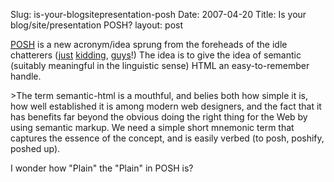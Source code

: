 Slug: is-your-blogsitepresentation-posh
Date: 2007-04-20
Title: Is your blog/site/presentation POSH?
layout: post

<abbr title="Plain Old Semantic HTML"><a href="http://microformats.org/wiki/posh" title="Plain Old Semantic HTML">POSH</a></abbr> is a new acronym/idea sprung from the foreheads of the idle chatterers ([just](http://tantek.com) [kidding](http://adactio.com), [guys](http://factoryjoe.com/blog)!) The idea is to give the idea of semantic (suitably meaningful in the linguistic sense) HTML an easy-to-remember handle.

&gt;The term semantic-html is a mouthful, and belies both how simple it is, how well established it is among modern web designers, and the fact that it has benefits far beyond the obvious doing the right thing for the Web by using semantic markup. We need a simple short mnemonic term that captures the essence of the concept, and is easily verbed (to posh, poshify, poshed up).

I wonder how &quot;Plain&quot; the &quot;Plain&quot; in POSH is?
